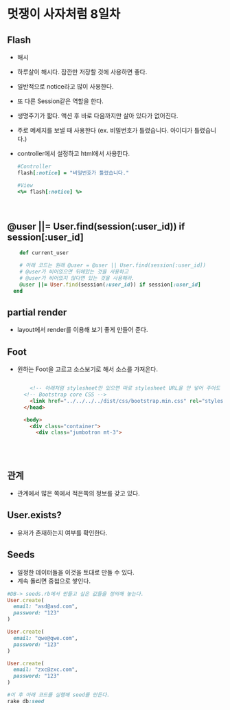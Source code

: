 # 멋쟁이 사자처럼 8일차

## Flash

- 해시

- 하루살이 해시다. 잠깐만 저장할 것에 사용하면 좋다.

- 일반적으로 notice라고 많이 사용한다.

- 또 다른 Session같은 역할을 한다.

- 생명주기가 짧다. 액션 후 바로 다음까지만 살아 있다가 없어진다.

- 주로 메세지를 보낼 때 사용한다 (ex. 비밀번호가 틀렸습니다. 아이디가 틀렸습니다.)

- controller에서 설정하고 html에서 사용한다.

  ```ruby
  #Controller
  flash[:notice] = "비밀번호가 틀렸습니다."

  #View
  <%= flash[:notice] %>
  ```

  ​

## @user ||= User.find(session(:user_id)) if session[:user_id]

```ruby
    def current_user

    # 아래 코드는 원래 @user = @user || User.find(session[:user_id]) 
    # @user가 비어있으면 뒤에있는 것을 사용하고
    # @user가 비어있지 않다면 있는 것을 사용해라.
    @user ||= User.find(session(:user_id)) if session[:user_id]
  end
```



## partial render

- layout에서 render를 이용해 보기 좋게 만들어 준다.



## Foot

- 원하는 Foot을 고르고 소스보기로 해서 소스를 가져온다.

  ```html

      <!-- 아래처럼 stylesheet만 있으면 따로 stylesheet URL을 안 넣어 주어도 된다. -->
  	<!-- Bootstrap core CSS -->
      <link href="../../../../dist/css/bootstrap.min.css" rel="stylesheet">
    </head>

    <body>
      <div class="container">
        <div class="jumbotron mt-3">
     
  ```

  ​

## 관계

- 관계에서 많은 쪽에서 적은쪽의 정보를 갖고 있다.



## User.exists?

- 유저가 존재하는지 여부를 확인한다.



## Seeds

- 일정한 데이터들을 이것을 토대로 만들 수 있다.
- 계속 돌리면 중첩으로 쌓인다.

```ruby
#DB-> seeds.rb에서 만들고 싶은 값들을 정의해 놓는다.
User.create(
  email: "asd@asd.com",
  password: "123"
)

User.create(
  email: "qwe@qwe.com",
  password: "123"
)

User.create(
  email: "zxc@zxc.com",
  password: "123"
)

#이 후 아래 코드를 실행해 seed를 만든다.
rake db:seed
```




